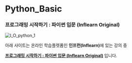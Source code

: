 # Python_Basic
<h3>프로그래밍 시작하기 : 파이썬 입문 (Inflearn Original)</h3>

![I_O_python_1](https://user-images.githubusercontent.com/59460979/89014571-a8240a00-d350-11ea-9bb5-e7c0aa553516.png)

아래 사이트는 온라인 학습플렛폼인 <strong>인프런(Inflearn)</strong>에 있는 강의 중

<strong>[프로그래밍 시작하기 : 파이썬 입문 (Inflearn Original)][class] </strong>입니다.

[class]: https://www.inflearn.com/course/%ED%94%84%EB%A1%9C%EA%B7%B8%EB%9E%98%EB%B0%8D-%ED%8C%8C%EC%9D%B4%EC%8D%AC-%EC%9E%85%EB%AC%B8-%EC%9D%B8%ED%94%84%EB%9F%B0-%EC%98%A4%EB%A6%AC%EC%A7%80%EB%84%90/dashboard
